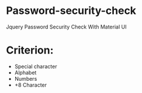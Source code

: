 # Password-security-check
Jquery Password Security Check With Material UI
# Criterion: 
* Special character
* Alphabet
* Numbers
* +8 Character
